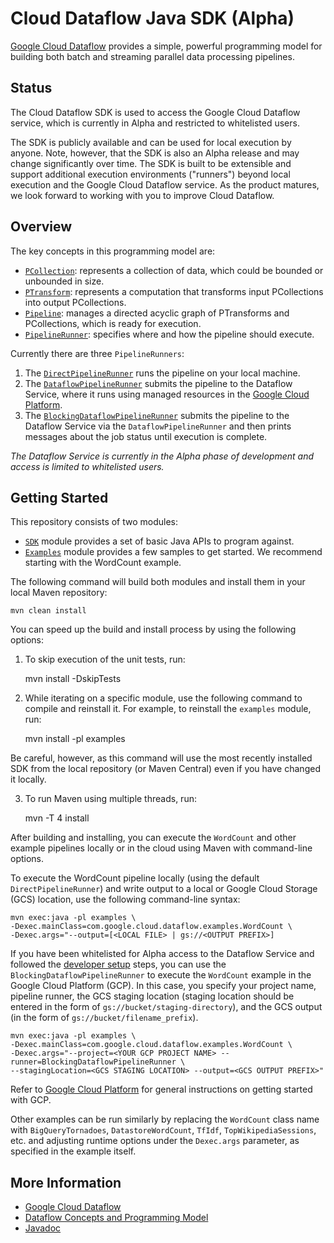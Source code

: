 # Cloud Dataflow Java SDK (Alpha)

[Google Cloud Dataflow](https://cloud.google.com/dataflow/)
provides a simple, powerful programming model for building both batch
and streaming parallel data processing pipelines.

## Status

The Cloud Dataflow SDK is used to access the Google Cloud Dataflow service,
which is currently in Alpha and restricted to whitelisted users.

The SDK is publicly available and can be used for local execution by anyone.
Note, however, that the SDK is also an Alpha release and may change
significantly over time. The SDK is built to be extensible and support
additional execution environments ("runners") beyond local execution and the
Google Cloud Dataflow service. As the product matures, we look forward to
working with you to improve Cloud Dataflow.

## Overview

The key concepts in this programming model are:

* [`PCollection`](https://github.com/GoogleCloudPlatform/DataflowJavaSDK/blob/master/sdk/src/main/java/com/google/cloud/dataflow/sdk/values/PCollection.java):
represents a collection of data, which could be bounded or unbounded in size.
* [`PTransform`](https://github.com/GoogleCloudPlatform/DataflowJavaSDK/blob/master/sdk/src/main/java/com/google/cloud/dataflow/sdk/transforms/PTransform.java):
represents a computation that transforms input PCollections into output
PCollections.
* [`Pipeline`](https://github.com/GoogleCloudPlatform/DataflowJavaSDK/blob/master/sdk/src/main/java/com/google/cloud/dataflow/sdk/Pipeline.java):
manages a directed acyclic graph of PTransforms and PCollections, which is ready
for execution.
* [`PipelineRunner`](https://github.com/GoogleCloudPlatform/DataflowJavaSDK/blob/master/sdk/src/main/java/com/google/cloud/dataflow/sdk/runners/PipelineRunner.java):
specifies where and how the pipeline should execute.

Currently there are three `PipelineRunners`:

  1. The [`DirectPipelineRunner`](https://github.com/GoogleCloudPlatform/DataflowJavaSDK/blob/master/sdk/src/main/java/com/google/cloud/dataflow/sdk/runners/DirectPipelineRunner.java)
runs the pipeline on your local machine.
  2. The
[`DataflowPipelineRunner`](https://github.com/GoogleCloudPlatform/DataflowJavaSDK/blob/master/sdk/src/main/java/com/google/cloud/dataflow/sdk/runners/DataflowPipelineRunner.java)
submits the pipeline to the Dataflow Service, where it runs using managed
resources in the [Google Cloud Platform](http://cloud.google.com).
  3. The
[`BlockingDataflowPipelineRunner`](https://github.com/GoogleCloudPlatform/DataflowJavaSDK/blob/master/sdk/src/main/java/com/google/cloud/dataflow/sdk/runners/BlockingDataflowPipelineRunner.java)
submits the pipeline to the Dataflow Service via the `DataflowPipelineRunner`
and then prints messages about the job status until execution is complete.

_The Dataflow Service is currently in the Alpha phase of development and
access is limited to whitelisted users._

## Getting Started

This repository consists of two modules:

* [`SDK`](https://github.com/GoogleCloudPlatform/DataflowJavaSDK/blob/master/sdk)
module provides a set of basic Java APIs to program against.
* [`Examples`](https://github.com/GoogleCloudPlatform/DataflowJavaSDK/blob/master/examples)
module provides a few samples to get started. We recommend starting with the
WordCount example.

The following command will build both modules and install them in your local
Maven repository:

    mvn clean install

You can speed up the build and install process by using the following options:

  1. To skip execution of the unit tests, run:

        mvn install -DskipTests

  2. While iterating on a specific module, use the following command to compile
  and reinstall it. For example, to reinstall the `examples` module, run:

        mvn install -pl examples

  Be careful, however, as this command will use the most recently installed SDK
  from the local repository (or Maven Central) even if you have changed it
  locally.

  3. To run Maven using multiple threads, run:

        mvn -T 4 install

After building and installing, you can execute the `WordCount` and other example
pipelines locally or in the cloud using Maven with command-line options.

To execute the WordCount pipeline locally (using the default
`DirectPipelineRunner`) and write output to a local or
Google Cloud Storage (GCS) location, use the following command-line syntax:

    mvn exec:java -pl examples \
    -Dexec.mainClass=com.google.cloud.dataflow.examples.WordCount \
    -Dexec.args="--output=[<LOCAL FILE> | gs://<OUTPUT PREFIX>]

If you have been whitelisted for Alpha access to the Dataflow Service and
followed the [developer setup](https://cloud.google.com/dataflow/java-sdk/getting-started#DeveloperSetup)
steps, you can use the `BlockingDataflowPipelineRunner` to execute the
`WordCount` example in the Google Cloud Platform (GCP). In this case, you
specify your project name, pipeline runner, the GCS staging location (staging
location should be entered in the form of `gs://bucket/staging-directory`),
and the GCS output (in the form of `gs://bucket/filename_prefix`).

    mvn exec:java -pl examples \
    -Dexec.mainClass=com.google.cloud.dataflow.examples.WordCount \
    -Dexec.args="--project=<YOUR GCP PROJECT NAME> --runner=BlockingDataflowPipelineRunner \
    --stagingLocation=<GCS STAGING LOCATION> --output=<GCS OUTPUT PREFIX>"

Refer to [Google Cloud Platform](https://cloud.google.com/) for general
instructions on getting started with GCP.

Other examples can be run similarly by replacing the `WordCount` class name with
`BigQueryTornadoes`, `DatastoreWordCount`, `TfIdf`, `TopWikipediaSessions`, etc. and
adjusting runtime options under the `Dexec.args` parameter, as specified in the
example itself.

## More Information

* [Google Cloud Dataflow](https://cloud.google.com/dataflow/)
* [Dataflow Concepts and Programming Model](https://cloud.google.com/dataflow/java-sdk/building-a-pipeline)
* [Javadoc](https://cloud.google.com/dataflow/java-sdk/JavaDoc/index)
